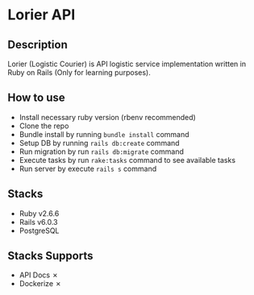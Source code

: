 # Lorier API

## Description

Lorier (Logistic Courier) is API logistic service implementation written in Ruby on Rails (Only for learning purposes).

## How to use

- Install necessary ruby version (rbenv recommended)
- Clone the repo
- Bundle install by running `bundle install` command
- Setup DB by running `rails db:create` command
- Run migration by run `rails db:migrate` command
- Execute tasks by run `rake:tasks` command to see available tasks
- Run server by execute `rails s` command

## Stacks

- Ruby v2.6.6
- Rails v6.0.3
- PostgreSQL

## Stacks Supports

- API Docs &cross;
- Dockerize &cross;
